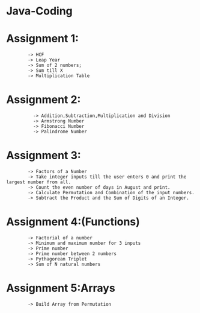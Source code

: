 # Java-Coding

# Assignment 1:

            -> HCF
            -> Leap Year
            -> Sum of 2 numbers;
            -> Sum till X
            -> Multiplication Table
            
# Assignment 2:
              
              -> Addition,Subtraction,Multiplication and Division
              -> Armstrong Number
              -> Fibonacci Number
              -> Palindrome Number

# Assignment 3:

            -> Factors of a Number
            -> Take integer inputs till the user enters 0 and print the largest number from all.
            -> Count the even number of days in August and print.
            -> Calculate Permutation and Combination of the input numbers.
            -> Subtract the Product and the Sum of Digits of an Integer.
             
# Assignment 4:(Functions)

            -> Factorial of a number
            -> Minimum and maximum number for 3 inputs
            -> Prime number
            -> Prime number between 2 numbers
            -> Pythagorean Triplet
            -> Sum of N natural numbers

# Assignment 5:Arrays

            -> Build Array from Permutation
